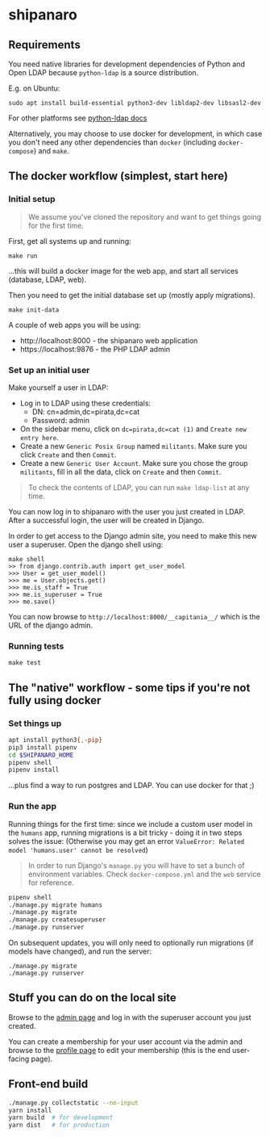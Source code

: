 # shipanaro

## Requirements

You need native libraries for development dependencies of Python and Open LDAP because `python-ldap`
is a source distribution.

E.g. on Ubuntu:

    sudo apt install build-essential python3-dev libldap2-dev libsasl2-dev

For other platforms see [python-ldap docs](https://www.python-ldap.org/en/python-ldap-3.3.0/installing.html#build-prerequisites)

Alternatively, you may choose to use docker for development, in which case you don't need any other
dependencies than `docker` (including `docker-compose`) and `make`.

## The docker workflow (simplest, start here)

### Initial setup

> We assume you've cloned the repository and want to get things going for the first time.

First, get all systems up and running:

    make run

...this will build a docker image for the web app, and start all services (database,
LDAP, web).

Then you need to get the initial database set up (mostly apply migrations).

    make init-data

A couple of web apps you will be using:

- http://localhost:8000 - the shipanaro web application
- https://localhost:9876 - the PHP LDAP admin

### Set up an initial user

Make yourself a user in LDAP:

- Log in to LDAP using these credentials:
  - DN: cn=admin,dc=pirata,dc=cat
  - Password: admin
- On the sidebar menu, click on `dc=pirata,dc=cat (1)` and `Create new entry here`.
- Create a new `Generic Posix Group` named `militants`. Make sure you click `Create` and then
  `Commit`.
- Create a new `Generic User Account`. Make sure you chose the group `militants`, fill in all
  the data, click on `Create` and then `Commit`.

> To check the contents of LDAP, you can run `make ldap-list` at any time.

You can now log in to shipanaro with the user you just created in LDAP. After a successful login,
the user will be created in Django.

In order to get access to the Django admin site, you need to make this new user a superuser.
Open the django shell using:

    make shell
    >> from django.contrib.auth import get_user_model
    >>> User = get_user_model()
    >>> me = User.objects.get()
    >>> me.is_staff = True
    >>> me.is_superuser = True
    >>> me.save()

You can now browse to `http://localhost:8000/__capitania__/` which is the URL of
the django admin.

### Running tests

    make test

## The "native" workflow - some tips if you're not fully using docker

### Set things up

```bash
apt install python3{,-pip}
pip3 install pipenv
cd $SHIPANARO_HOME
pipenv shell
pipenv install
```

...plus find a way to run postgres and LDAP. You can use docker for that ;)

### Run the app

Running things for the first time: since we include a custom user model in the `humans` app, running
migrations is a bit tricky - doing it in two steps solves the issue:
(Otherwise you may get an error `ValueError: Related model 'humans.user' cannot be resolved`)

> In order to run Django's `manage.py` you will have to set a bunch of environment variables.
> Check `docker-compose.yml` and the `web` service for reference.

```bash
pipenv shell
./manage.py migrate humans
./manage.py migrate
./manage.py createsuperuser
./manage.py runserver
```

On subsequent updates, you will only need to optionally run migrations (if models have changed),
and run the server:

```
./manage.py migrate
./manage.py runserver
```

## Stuff you can do on the local site

Browse to the [admin page](http://localhost:8000/admin)
and log in with the superuser account you just created.

You can create a membership for your user account via the admin
and browse to the [profile page](http://localhost:8000/accounts/profile/)
to edit your membership (this is the end user-facing page).

## Front-end build

```bash
./manage.py collectstatic --no-input
yarn install
yarn build  # for development
yarn dist   # for production
```
